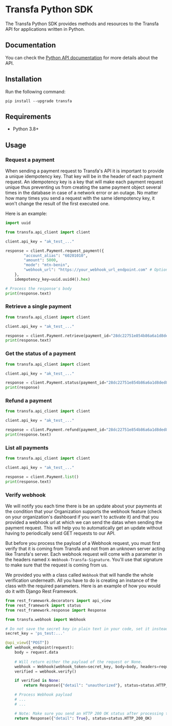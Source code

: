 # Transfa Python SDK

The Transfa Python SDK provides methods and resources to the Transfa API for applications written in Python. 

## Documentation

You can check the [Python API documentation](https://docs.transfapp.com/sdk/python/) for more details about the API. 

## Installation

Run the following command:

```shell
pip install --upgrade transfa
```

## Requirements
- Python 3.8+ 

## Usage

### Request a payment
When sending a payment request to Transfa's API it is important to provide a unique idempotency key. That key will be in the header of each payment request. An idempotency key is a key that will make each payment request unique thus preventing us from creating the same payment object several times in the database in case of a network error or an outage. No matter how many times you send a request with the same idempotency key, it won't change the result of the first executed one.

Here is an example:

```python
import uuid

from transfa.api_client import client

client.api_key = "ak_test_..."

response = client.Payment.request_payment({
        "account_alias": "60201010",
        "amount": 5000,
        "mode": "mtn-benin",
        "webhook_url": "https://your_webhook_url_endpoint.com" # Optional
    },
    idempotency_key=uuid.uuid4().hex)

# Process the response's body
print(response.text)
```

### Retrieve a single payment

```python
from transfa.api_client import client

client.api_key = "ak_test_..."

response = client.Payment.retrieve(payment_id="28dc22751e854b86a6a1d8ded87a83")
print(response.text)
```

### Get the status of a payment

```python
from transfa.api_client import client

client.api_key = "ak_test_..."

response = client.Payment.status(payment_id="28dc22751e854b86a6a1d8ded87a83")
print(response)
```

### Refund a payment

```python
from transfa.api_client import client

client.api_key = "ak_test_..."

response = client.Payment.refund(payment_id="28dc22751e854b86a6a1d8ded87a83")
print(response.text)
```

### List all payments

```python
from transfa.api_client import client

client.api_key = "ak_test_..."

response = client.Payment.list()
print(response.text)
```

### Verify webhook
We will notify you each time there is be an update about your payments at the condition that your Organization supports the webhook feature (check on your organization's dashboard if you wan't to activate it) and that you provided a webhook url at which we can send the datas when sending the payment request. This will help you to automatically get an update without having to periodically send GET requests to our API.

But before you process the payload of a Webhook request, you must first verify that it is coming from Transfa and not from an unknown server acting like Transfa's server. Each webhook request will come with a parameter in the headers named `X-Webhook-Transfa-Signature`. You'll use that signature to make sure that the request is coming from us.

We provided you with a class called `Webhook` that will handle the whole verification underneath. All you have to do is creating an instance of the class with the required parameters.
Here is an example of how you would do it with Django Rest Framework.

```python
from rest_framework.decorators import api_view
from rest_framework import status
from rest_framework.response import Response

from transfa.webhook import Webhook

# Do not save the secret key in plain text in your code, set it instead as an environment variable.
secret_key = 'ps_test:...'

@api_view(["POST"])
def webhook_endpoint(request):
    body = request.data
    
    # Will return either the payload of the request or None.
    webhook = Webhook(webhook_token=secret_key, body=body, headers=request.headers)
    verified = webhook.verify()

    if verified is None:
        return Response({"detail": "unauthorized"}, status=status.HTTP_401_UNAUTHORIZED)

    # Process Webhook payload
    # ...
    # ...

    # Note: Make sure you send an HTTP 200 OK status after processing the payload
    return Response({"detail": True}, status=status.HTTP_200_OK)
```